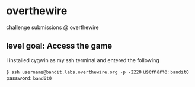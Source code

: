 # overthewire
 challenge submissions @ overthewire
 
## level goal: Access the game
I installed cygwin as my ssh terminal and entered the following

  `$ ssh username@bandit.labs.overthewire.org -p -2220`
  username: `bandit0`
  password: `bandit0`
